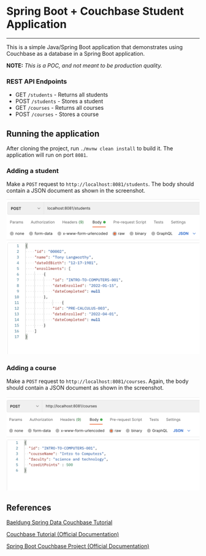 # Spring Boot + Couchbase Student Application

---

This is a simple Java/Spring Boot application that demonstrates using Couchbase 
as a database in a Spring Boot application. 

**NOTE:** *This is a POC, and not meant to be production 
quality.*

### REST API Endpoints
* GET `/students` - Returns all students
* POST `/students` - Stores a student
* GET `/courses` - Returns all courses
* POST `/courses` - Stores a course

## Running the application
After cloning the project, run `./mvnw clean install` to build it. The application will 
run on port `8081`.

### Adding a student
Make a `POST` request to `http://localhost:8081/students`.
The body should contain a JSON document as shown in the screenshot.

![Adding a student](screenshots/create-student.png)

### Adding a course
Make a `POST` request to `http://localhost:8081/courses`.
Again, the body should contain a JSON document as shown in the screenshot.

![Adding a student](screenshots/create-course.png)

## References

[Baeldung Spring Data Couchbase Tutorial](https://www.baeldung.com/spring-data-couchbase)

[Couchbase Tutorial (Official Documentation)](https://docs.couchbase.com/server/current/tutorials/couchbase-tutorial-student-records.html)

[Spring Boot Couchbase Project (Official Documentation)](https://docs.spring.io/spring-data/couchbase/docs/current/reference/html/)



